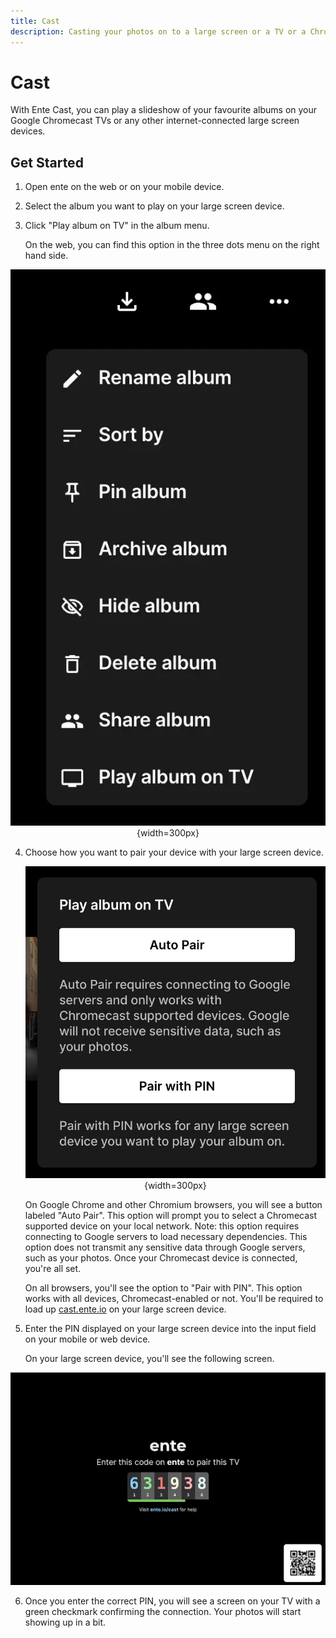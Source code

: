 ```yaml
---
title: Cast
description: Casting your photos on to a large screen or a TV or a Chromecast device
---
```


# Cast

With Ente Cast, you can play a slideshow of your favourite albums on your Google
Chromecast TVs or any other internet-connected large screen devices.

## Get Started

1. Open ente on the web or on your mobile device.
2. Select the album you want to play on your large screen device.
3. Click "Play album on TV" in the album menu.

    On the web, you can find this option in the three dots menu on the right
    hand side.

<div align="center">

![Album options menu](web-play-album-on-tv.webp){width=300px}

</div>

4. Choose how you want to pair your device with your large screen device.

    <div align="center">

    ![Pairing options](web-pairing-options.webp){width=300px}

    </div>

    On Google Chrome and other Chromium browsers, you will see a button labeled
    "Auto Pair". This option will prompt you to select a Chromecast supported
    device on your local network. Note: this option requires connecting to
    Google servers to load necessary dependencies. This option does not transmit
    any sensitive data through Google servers, such as your photos. Once your
    Chromecast device is connected, you're all set.

    On all browsers, you'll see the option to "Pair with PIN". This option works
    with all devices, Chromecast-enabled or not. You'll be required to load up
    [cast.ente.io](https://cast.ente.io) on your large screen device.

5. Enter the PIN displayed on your large screen device into the input field on
   your mobile or web device.

    On your large screen device, you'll see the following screen.

<div align="center">

![Pairing screen](tv-pairing-screen.webp)

</div>

6. Once you enter the correct PIN, you will see a screen on your TV with a green
   checkmark confirming the connection. Your photos will start showing up in a
   bit.
